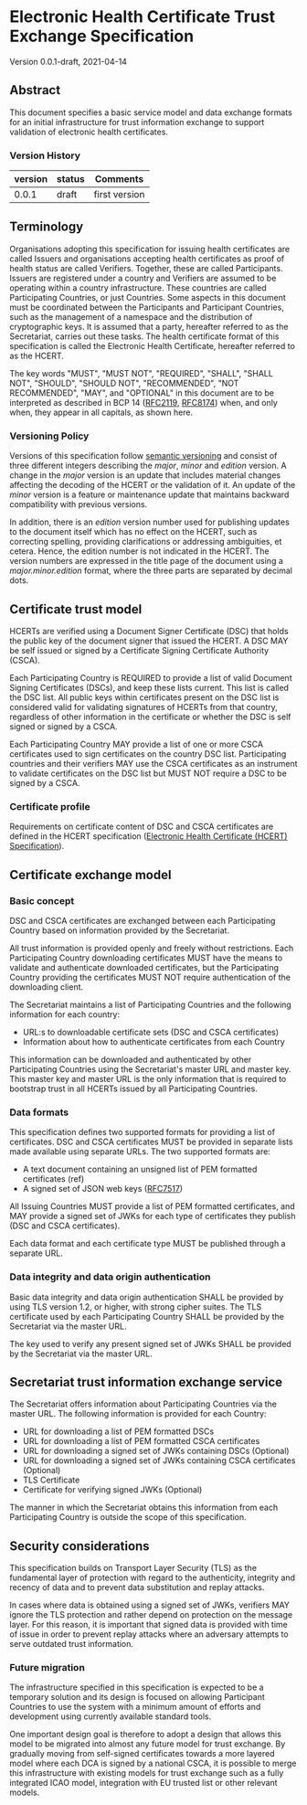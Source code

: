 # Electronic Health Certificate Trust Exchange Specification

Version 0.0.1-draft, 2021-04-14


## Abstract

This document specifies a basic service model and data exchange formats for an initial infrastructure for trust information exchange to support validation of electronic health certificates.

### Version History

| version | status | Comments |
|----------|----------|----------|
| 0.0.1  | draft | first version |

## Terminology

Organisations adopting this specification for issuing health certificates are called Issuers and organisations accepting health certificates as proof of health status are called Verifiers. Together, these are called Participants. Issuers are registered under a country and Verifiers are assumed to be operating within a country infrastructure. These countries are called Participating Countries, or just Countries. Some aspects in this document must be coordinated between the Participants and Participant Countries, such as the management of a namespace and the distribution of cryptographic keys. It is assumed that a party, hereafter referred to as the Secretariat, carries out these tasks. The health certificate format of this specification is called the Electronic Health Certificate, hereafter referred to as the HCERT.

The key words "MUST", "MUST NOT", "REQUIRED", "SHALL", "SHALL NOT", "SHOULD", "SHOULD NOT", "RECOMMENDED", "NOT RECOMMENDED", "MAY", and "OPTIONAL" in this document are to be interpreted as described in BCP 14 ([RFC2119](https://tools.ietf.org/html/rfc2119), [RFC8174](https://tools.ietf.org/html/rfc8174)) when, and only when, they appear in all capitals, as shown here.

### Versioning Policy

Versions of this specification follow [semantic versioning](semver.org) and consist of three different integers describing the _major_, _minor_ and _edition_ version. A change in the _major_ version is an update that includes material changes affecting the decoding of the HCERT or the validation of it. An update of the _minor_ version is a feature or maintenance update that maintains backward compatibility with previous versions.

In addition, there is an _edition_ version number used for publishing updates to the document itself which has no effect on the HCERT, such as correcting spelling, providing clarifications or addressing ambiguities, et cetera. Hence, the edition number is not indicated in the HCERT. The version numbers are expressed in the title page of the document using a _major.minor.edition_ format, where the three parts are separated by decimal dots.

## Certificate trust model

HCERTs are verified using a Document Signer Certificate (DSC) that holds the public key of the document signer that issued the HCERT. A DSC MAY be self issued or signed by a Certificate Signing Certificate Authority (CSCA).

Each Participating Country is REQUIRED to provide a list of valid Document Signing Certificates (DSCs), and keep these lists current. This list is called the DSC list. All public keys within certificates present on the DSC list is considered valid for validating signatures of HCERTs from that country, regardless of other information in the certificate or whether the DSC is self signed or signed by a CSCA.

Each Participating Country MAY provide a list of one or more CSCA certificates used to sign certificates on the country DSC list. Participating countries and their verifiers MAY use the CSCA certificates as an instrument to validate certificates on the DSC list but MUST NOT require a DSC to be signed by a CSCA.

### Certificate profile

Requirements on certificate content of DSC and CSCA certificates are defined in the HCERT specification ([Electronic Health Certificate (HCERT) Specification](https://github.com/ehn-digital-green-development/hcert-spec/blob/main/hcert_spec.md)).

## Certificate exchange model

### Basic concept

DSC and CSCA certificates are exchanged between each Participating Country based on information provided by the Secretariat.

All trust information is provided openly and freely without restrictions. Each Participating Country downloading certificates MUST have the means to validate and authenticate downloaded certificates, but the Participating Country providing the certificates MUST NOT require authentication of the downloading client.

The Secretariat maintains a list of Participating Countries and the following information for each country:

- URL:s to downloadable certificate sets (DSC and CSCA certificates)
- Information about how to authenticate certificates from each Country

This information can be downloaded and authenticated by other Participating Countries using the Secretariat's master URL and master key. This master key and master URL is the only information that is required to bootstrap trust in all HCERTs issued by all Participating Countries.


### Data formats

This specification defines two supported formats for providing a list of certificates. DSC and CSCA certificates MUST be provided in separate lists made available using separate URLs. The two supported formats are:

- A text document containing an unsigned list of PEM formatted certificates (ref)
- A signed set of JSON web keys ([RFC7517](https://tools.ietf.org/html/rfc7517))

All Issuing Countries MUST provide a list of PEM formatted certificates, and MAY provide a signed set of JWKs for each type of certificates they publish (DSC and CSCA certificates).

Each data format and each certificate type MUST be published through a separate URL.

### Data integrity and data origin authentication

Basic data integrity and data origin authentication SHALL be provided by using TLS version 1.2, or higher, with strong cipher suites. The TLS certificate used by each Participating Country SHALL be provided by the Secretariat via the master URL.

The key used to verify any present signed set of JWKs SHALL be provided by the Secretariat via the master URL.

## Secretariat trust information exchange service

The Secretariat offers information about Participating Countries via the master URL. The following information is provided for each Country:

- URL for downloading a list of PEM formatted DSCs
- URL for downloading a list of PEM formatted CSCA certificates
- URL for downloading a signed set of JWKs containing DSCs (Optional)
- URL for downloading a signed set of JWKs containing CSCA certificates (Optional)
- TLS Certificate
- Certificate for verifying signed JWKs (Optional)

The manner in which the Secretariat obtains this information from each Participating Country is outside the scope of this specification.


## Security considerations

This specification builds on Transport Layer Security (TLS) as the fundamental layer of protection with regard to the authenticity, integrity and recency of data and to prevent data substitution and replay attacks.

In cases where data is obtained using a signed set of JWKs, verifiers MAY ignore the TLS protection and rather depend on protection on the message layer. For this reason, it is important that signed data is provided with time of issue in order to prevent replay attacks where an adversary attempts to serve outdated trust information.


### Future migration

The infrastructure specified in this specification is expected to be a temporary solution and its design is focused on allowing Participant Countries to use the system with a minimum amount of efforts and development using currently available standard tools.

One important design goal is therefore to adopt a design that allows this model to be migrated into almost any future model for trust exchange. By gradually moving from self-signed certificates towards a more layered model where each DCA is signed by a national CSCA, it is possible to merge this infrastructure with existing models for trust exchange such as a fully integrated ICAO model, integration with EU trusted list or other relevant models.
